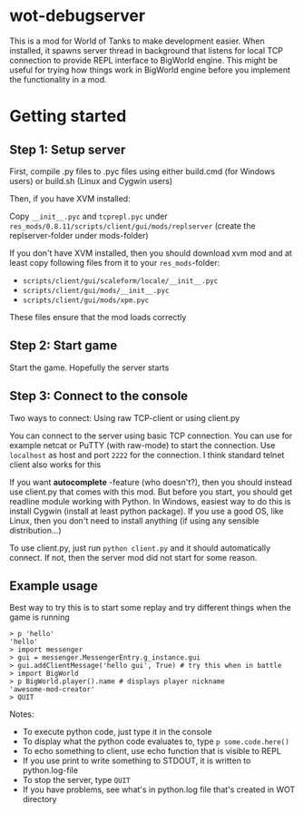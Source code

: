 wot-debugserver
===============

This is a mod for World of Tanks to make development easier. When installed, it
spawns server thread in background that listens for local TCP connection to
provide REPL interface to BigWorld engine. This might be useful for trying how
things work in BigWorld engine before you implement the functionality in a mod.

Getting started
===============

Step 1: Setup server
--------------------

First, compile .py files to .pyc files using either build.cmd (for Windows
users) or build.sh (Linux and Cygwin users)

Then, if you have XVM installed:

Copy `__init__.pyc` and `tcprepl.pyc` under
`res_mods/0.8.11/scripts/client/gui/mods/replserver`
(create the replserver-folder under mods-folder)

If you don't have XVM installed, then you should download xvm mod and at least copy following files from it to your `res_mods`-folder:

  * `scripts/client/gui/scaleform/locale/__init__.pyc`
  * `scripts/client/gui/mods/__init__.pyc`
  * `scripts/client/gui/mods/xpm.pyc`

These files ensure that the mod loads correctly

Step 2: Start game
------------------

Start the game. Hopefully the server starts

Step 3: Connect to the console
------------------------------

Two ways to connect: Using raw TCP-client or using client.py

You can connect to the server using basic TCP connection. You can use for
example netcat or PuTTY (with raw-mode) to start the connection. Use
`localhost` as host and port `2222` for the connection. I think standard telnet
client also works for this

If you want **autocomplete** -feature (who doesn't?), then you should instead
use client.py that comes with this mod. But before you start, you should get
readline module working with Python. In Windows, easiest way to do this is
install Cygwin (install at least python package). If you use a good OS, like
Linux, then you don't need to install anything (if using any sensible
distribution...)

To use client.py, just run `python client.py` and it should automatically
connect. If not, then the server mod did not start for some reason.

Example usage
-------------

Best way to try this is to start some replay and try different things when the
game is running

    > p 'hello'
    'hello'
    > import messenger
    > gui = messenger.MessengerEntry.g_instance.gui
    > gui.addClientMessage('hello gui', True) # try this when in battle
    > import BigWorld
    > p BigWorld.player().name # displays player nickname
    'awesome-mod-creator'
    > QUIT

Notes:

* To execute python code, just type it in the console
* To display what the python code evaluates to, type `p some.code.here()`
* To echo something to client, use echo function that is visible to REPL
* If you use print to write something to STDOUT, it is written to python.log-file
* To stop the server, type `QUIT`
* If you have problems, see what's in python.log file that's created in WOT directory


